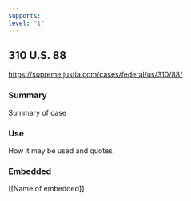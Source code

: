 ```yaml
---
supports: 
level: "1"
---
```

## 310 U.S. 88

https://supreme.justia.com/cases/federal/us/310/88/

### Summary

Summary of case

### Use

How it may be used and quotes

### Embedded

[[Name of embedded]]